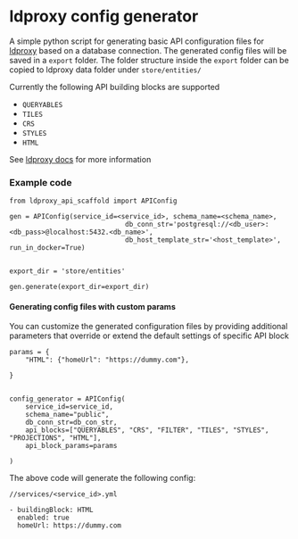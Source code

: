 # ldproxy config generator

A simple python script for generating basic API configuration files for [ldproxy](https://github.com/interactive-instruments/ldproxy) based on a database connection. The generated config files will be saved in a `export` folder. The folder structure inside the `export` folder can be copied to ldproxy data folder under `store/entities/`

Currently the following API building blocks are supported

- `QUERYABLES`
- `TILES`
- `CRS`
- `STYLES`
- `HTML`

See [ldproxy docs](https://docs.ldproxy.net/services/building-blocks/) for more information

### Example code

```
from ldproxy_api_scaffold import APIConfig

gen = APIConfig(service_id=<service_id>, schema_name=<schema_name>,
                             db_conn_str='postgresql://<db_user>:<db_pass>@localhost:5432.<db_name>',
                             db_host_template_str='<host_template>', run_in_docker=True)


export_dir = 'store/entities'

gen.generate(export_dir=export_dir)
```

#### Generating config files with custom params

You can customize the generated configuration files by providing additional parameters that override or extend the default settings of specific API block

```
params = {
    "HTML": {"homeUrl": "https://dummy.com"},

}


config_generator = APIConfig(
    service_id=service_id,
    schema_name="public",
    db_conn_str=db_con_str,
    api_blocks=["QUERYABLES", "CRS", "FILTER", "TILES", "STYLES", "PROJECTIONS", "HTML"],
    api_block_params=params

)
```

The above code will generate the following config:

```
//services/<service_id>.yml

- buildingBlock: HTML
  enabled: true
  homeUrl: https://dummy.com
```
